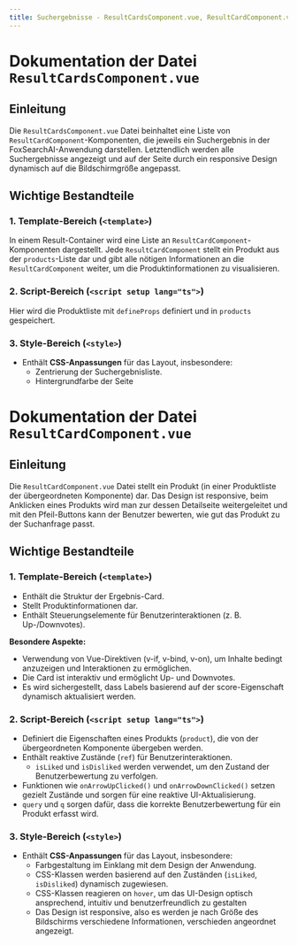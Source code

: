 ```yaml
---
title: Suchergebnisse - ResultCardsComponent.vue, ResultCardComponent.vue
---
```

# Dokumentation der Datei `ResultCardsComponent.vue`

## Einleitung
Die `ResultCardsComponent.vue` Datei beinhaltet eine Liste von `ResultCardComponent`-Komponenten, die jeweils ein Suchergebnis in der FoxSearchAI-Anwendung darstellen. Letztendlich werden alle Suchergebnisse angezeigt und auf der Seite durch ein responsive Design dynamisch auf die Bildschirmgröße angepasst.

## Wichtige Bestandteile

### 1. **Template-Bereich (`<template>`)**
In einem Result-Container wird eine Liste an `ResultCardComponent`-Komponenten dargestellt.
Jede `ResultCardComponent` stellt ein Produkt aus der `products`-Liste dar und gibt alle nötigen Informationen an die `ResultCardComponent` weiter, um die Produktinformationen zu visualisieren.

### 2. **Script-Bereich (`<script setup lang="ts">`)**
Hier wird die Produktliste mit `defineProps` definiert und in `products` gespeichert.

### 3. **Style-Bereich (`<style>`)**
   - Enthält **CSS-Anpassungen** für das Layout, insbesondere:
     - Zentrierung der Suchergebnisliste.
     - Hintergrundfarbe der Seite


# Dokumentation der Datei `ResultCardComponent.vue`

## Einleitung
Die `ResultCardComponent.vue` Datei stellt ein Produkt (in einer Produktliste der übergeordneten Komponente) dar. Das Design ist responsive, beim Anklicken eines Produkts wird man zur dessen Detailseite weitergeleitet und mit den Pfeil-Buttons kann der Benutzer bewerten, wie gut das Produkt zu der Suchanfrage passt.

## Wichtige Bestandteile

### 1. **Template-Bereich (`<template>`)**
- Enthält die Struktur der Ergebnis-Card.
- Stellt Produktinformationen dar.
- Enthält Steuerungselemente für Benutzerinteraktionen (z. B. Up-/Downvotes).

**Besondere Aspekte:**
- Verwendung von Vue-Direktiven (v-if, v-bind, v-on), um Inhalte bedingt anzuzeigen und Interaktionen zu ermöglichen.
- Die Card ist interaktiv und ermöglicht Up- und Downvotes.
- Es wird sichergestellt, dass Labels basierend auf der score-Eigenschaft dynamisch aktualisiert werden.

### 2. **Script-Bereich (`<script setup lang="ts">`)**
- Definiert die Eigenschaften eines Produkts (`product`), die von der übergeordneten Komponente übergeben werden.
- Enthält reaktive Zustände (`ref`) für Benutzerinteraktionen.
  - `isLiked` und `isDisliked` werden verwendet, um den Zustand der Benutzerbewertung zu verfolgen.
- Funktionen wie `onArrowUpClicked()` und `onArrowDownClicked()` setzen gezielt Zustände und sorgen für eine reaktive UI-Aktualisierung.
- `query` und `q` sorgen dafür, dass die korrekte Benutzerbewertung für ein Produkt erfasst wird.

### 3. **Style-Bereich (`<style>`)**
   - Enthält **CSS-Anpassungen** für das Layout, insbesondere:
     - Farbgestaltung im Einklang mit dem Design der Anwendung.
     - CSS-Klassen werden basierend auf den Zuständen (`isLiked`, `isDisliked`) dynamisch zugewiesen.
     - CSS-Klassen reagieren on `hover`, um das UI-Design optisch ansprechend, intuitiv und benutzerfreundlich zu gestalten
     - Das Design ist responsive, also es werden je nach Größe des Bildschirms verschiedene Informationen, verschieden angeordnet angezeigt. 

